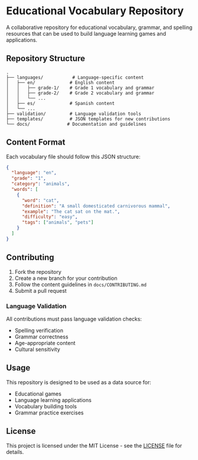 # Educational Vocabulary Repository

A collaborative repository for educational vocabulary, grammar, and spelling resources that can be used to build language learning games and applications.

## Repository Structure

```
.
├── languages/           # Language-specific content
│   ├── en/             # English content
│   │   ├── grade-1/    # Grade 1 vocabulary and grammar
│   │   ├── grade-2/    # Grade 2 vocabulary and grammar
│   │   └── ...
│   ├── es/             # Spanish content
│   └── ...
├── validation/         # Language validation tools
├── templates/          # JSON templates for new contributions
└── docs/              # Documentation and guidelines
```

## Content Format

Each vocabulary file should follow this JSON structure:
```json
{
  "language": "en",
  "grade": "1",
  "category": "animals",
  "words": [
    {
      "word": "cat",
      "definition": "A small domesticated carnivorous mammal",
      "example": "The cat sat on the mat.",
      "difficulty": "easy",
      "tags": ["animals", "pets"]
    }
  ]
}
```

## Contributing

1. Fork the repository
2. Create a new branch for your contribution
3. Follow the content guidelines in `docs/CONTRIBUTING.md`
4. Submit a pull request

### Language Validation

All contributions must pass language validation checks:
- Spelling verification
- Grammar correctness
- Age-appropriate content
- Cultural sensitivity

## Usage

This repository is designed to be used as a data source for:
- Educational games
- Language learning applications
- Vocabulary building tools
- Grammar practice exercises

## License

This project is licensed under the MIT License - see the [LICENSE](LICENSE) file for details.
